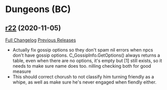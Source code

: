 # <DBM> Dungeons (BC)

## [r22](https://github.com/DeadlyBossMods/DBM-Dungeons/tree/r22) (2020-11-05)
[Full Changelog](https://github.com/DeadlyBossMods/DBM-Dungeons/compare/r21...r22) [Previous Releases](https://github.com/DeadlyBossMods/DBM-Dungeons/releases)

- Actually fix gossip options so they don't spam nil errors when npcs don't have gossip options. C\_GossipInfo.GetOptions() always returns a table, even when there are no options, it's empty but [1] still exists, so it needs to make sure name does too. nilling checking both for good measure  
- This should correct chorush to not classify him turning friendly as a whipe, as well as make sure he's never engaged when fiendly either.  
